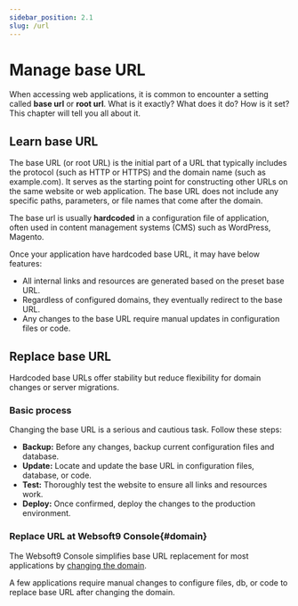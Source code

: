 ```yaml
---
sidebar_position: 2.1
slug: /url
---
```


# Manage base URL

When accessing web applications, it is common to encounter a setting called **base url** or **root url**. What is it exactly? What does it do? How is it set? This chapter will tell you all about it.

## Learn base URL

The base URL (or root URL) is the initial part of a URL that typically includes the protocol (such as HTTP or HTTPS) and the domain name (such as example.com). It serves as the starting point for constructing other URLs on the same website or web application. The base URL does not include any specific paths, parameters, or file names that come after the domain.

The base url is usually **hardcoded** in a configuration file of application, often used in content management systems (CMS) such as WordPress, Magento. 

Once your application have hardcoded base URL, it may have below features:  

- All internal links and resources are generated based on the preset base URL.
- Regardless of configured domains, they eventually redirect to the base URL.
- Any changes to the base URL require manual updates in configuration files or code.


## Replace base URL

Hardcoded base URLs offer stability but reduce flexibility for domain changes or server migrations.  

### Basic process

Changing the base URL is a serious and cautious task. Follow these steps:

- **Backup:** Before any changes, backup current configuration files and database.
- **Update:** Locate and update the base URL in configuration files, database, or code.
- **Test:** Thoroughly test the website to ensure all links and resources work.
- **Deploy:** Once confirmed, deploy the changes to the production environment.


### Replace URL at Websoft9 Console{#domain}

The Websoft9 Console simplifies base URL replacement for most applications by [changing the domain](./domain-set#appmanage).   

A few applications require manual changes to configure files, db, or code to replace base URL after changing the domain.









